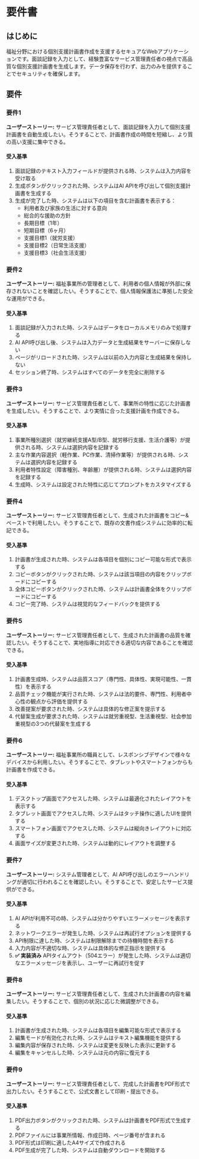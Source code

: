 # 要件書

## はじめに

福祉分野における個別支援計画書作成を支援するセキュアなWebアプリケーションです。面談記録を入力として、経験豊富なサービス管理責任者の視点で高品質な個別支援計画書を生成します。データ保存を行わず、出力のみを提供することでセキュリティを確保します。

## 要件

### 要件1

**ユーザーストーリー:** サービス管理責任者として、面談記録を入力して個別支援計画書を自動生成したい。そうすることで、計画書作成の時間を短縮し、より質の高い支援に集中できる。

#### 受入基準

1. 面談記録のテキスト入力フィールドが提供される時、システムは入力内容を受け取る
2. 生成ボタンがクリックされた時、システムはAI APIを呼び出して個別支援計画書を生成する
3. 生成が完了した時、システムは以下の項目を含む計画書を表示する：
   - 利用者及び家族の生活に対する意向
   - 総合的な援助の方針
   - 長期目標（1年）
   - 短期目標（6ヶ月）
   - 支援目標1（就労支援）
   - 支援目標2（日常生活支援）
   - 支援目標3（社会生活支援）

### 要件2

**ユーザーストーリー:** 福祉事業所の管理者として、利用者の個人情報が外部に保存されないことを確認したい。そうすることで、個人情報保護法に準拠した安全な運用ができる。

#### 受入基準

1. 面談記録が入力された時、システムはデータをローカルメモリのみで処理する
2. AI API呼び出し後、システムは入力データと生成結果をサーバーに保存しない
3. ページがリロードされた時、システムは以前の入力内容と生成結果を保持しない
4. セッション終了時、システムはすべてのデータを完全に削除する

### 要件3

**ユーザーストーリー:** サービス管理責任者として、事業所の特性に応じた計画書を生成したい。そうすることで、より実情に合った支援計画を作成できる。

#### 受入基準

1. 事業所種別選択（就労継続支援A型/B型、就労移行支援、生活介護等）が提供される時、システムは選択内容を記録する
2. 主な作業内容選択（軽作業、PC作業、清掃作業等）が提供される時、システムは選択内容を記録する
3. 利用者特性設定（障害種別、年齢層）が提供される時、システムは選択内容を記録する
4. 生成時、システムは設定された特性に応じてプロンプトをカスタマイズする

### 要件4

**ユーザーストーリー:** サービス管理責任者として、生成された計画書をコピー&ペーストで利用したい。そうすることで、既存の文書作成システムに効率的に転記できる。

#### 受入基準

1. 計画書が生成された時、システムは各項目を個別にコピー可能な形式で表示する
2. コピーボタンがクリックされた時、システムは該当項目の内容をクリップボードにコピーする
3. 全体コピーボタンがクリックされた時、システムは計画書全体をクリップボードにコピーする
4. コピー完了時、システムは視覚的なフィードバックを提供する

### 要件5

**ユーザーストーリー:** サービス管理責任者として、生成された計画書の品質を確認したい。そうすることで、実地指導に対応できる適切な内容であることを確認できる。

#### 受入基準

1. 計画書生成時、システムは品質スコア（専門性、具体性、実現可能性、一貫性）を表示する
2. 品質チェック機能が実行された時、システムは法的要件、専門性、利用者中心性の観点から評価を提供する
3. 改善提案が要求された時、システムは具体的な修正案を提示する
4. 代替案生成が要求された時、システムは就労重視型、生活重視型、社会参加重視型の3つの代替案を生成する

### 要件6

**ユーザーストーリー:** 福祉事業所の職員として、レスポンシブデザインで様々なデバイスから利用したい。そうすることで、タブレットやスマートフォンからも計画書を作成できる。

#### 受入基準

1. デスクトップ画面でアクセスした時、システムは最適化されたレイアウトを表示する
2. タブレット画面でアクセスした時、システムはタッチ操作に適したUIを提供する
3. スマートフォン画面でアクセスした時、システムは縦向きレイアウトに対応する
4. 画面サイズが変更された時、システムは動的にレイアウトを調整する

### 要件7

**ユーザーストーリー:** システム管理者として、AI API呼び出しのエラーハンドリングが適切に行われることを確認したい。そうすることで、安定したサービス提供ができる。

#### 受入基準

1. AI APIが利用不可の時、システムは分かりやすいエラーメッセージを表示する
2. ネットワークエラーが発生した時、システムは再試行オプションを提供する
3. API制限に達した時、システムは制限解除までの待機時間を表示する
4. 入力内容が不適切な時、システムは具体的な修正指示を提供する
5. **✅ 実装済み** APIタイムアウト（504エラー）が発生した時、システムは適切なエラーメッセージを表示し、ユーザーに再試行を促す

### 要件8

**ユーザーストーリー:** サービス管理責任者として、生成された計画書の内容を編集したい。そうすることで、個別の状況に応じた微調整ができる。

#### 受入基準

1. 計画書が生成された時、システムは各項目を編集可能な形式で表示する
2. 編集モードが有効化された時、システムはテキスト編集機能を提供する
3. 編集内容が保存された時、システムは変更を反映した表示に更新する
4. 編集をキャンセルした時、システムは元の内容に復元する

### 要件9

**ユーザーストーリー:** サービス管理責任者として、完成した計画書をPDF形式で出力したい。そうすることで、公式文書として印刷・提出できる。

#### 受入基準

1. PDF出力ボタンがクリックされた時、システムは計画書をPDF形式で生成する
2. PDFファイルには事業所情報、作成日時、ページ番号が含まれる
3. PDF形式は印刷に適したA4サイズで作成される
4. PDF生成が完了した時、システムは自動ダウンロードを開始する